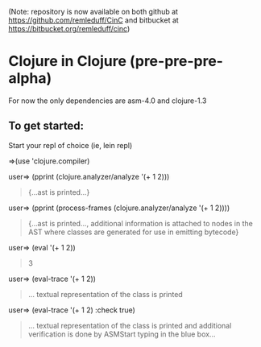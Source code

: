 (Note: repository is now available on both github at https://github.com/remleduff/CinC and bitbucket at https://bitbucket.org/remleduff/cinc)

Clojure in Clojure (pre-pre-pre-alpha)
======================================

For now the only dependencies are asm-4.0 and clojure-1.3

To get started:
---------------

Start your repl of choice (ie, lein repl)

=>(use 'clojure.compiler)

user=> (pprint (clojure.analyzer/analyze '(+ 1 2)))  
> {...ast is printed...}

user=> (pprint (process-frames (clojure.analyzer/analyze '(+ 1 2))))  
>{...ast is printed..., additional information is attached to nodes in the AST where classes are generated for use in emitting bytecode}

user=> (eval '(+ 1 2))  
>3

user=> (eval-trace '(+ 1 2))  
>... textual representation of the class is printed

user=> (eval-trace '(+ 1 2) :check true)  
>... textual representation of the class is printed and additional verification is done by ASMStart typing in the blue box...
